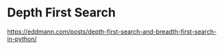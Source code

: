 # Depth First Search

https://eddmann.com/posts/depth-first-search-and-breadth-first-search-in-python/
